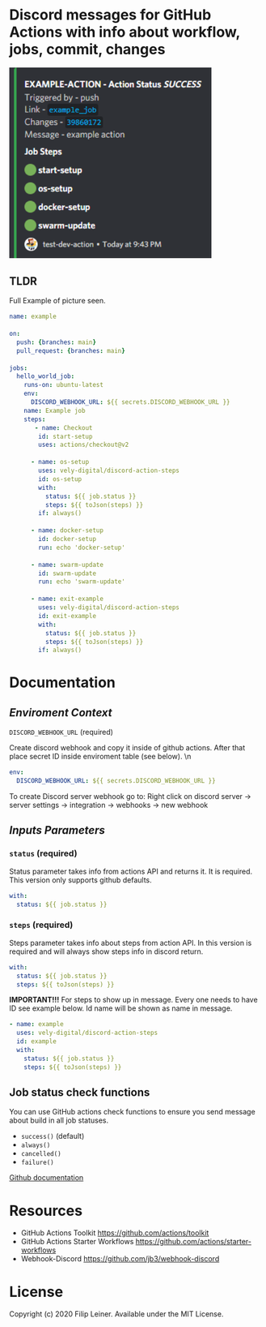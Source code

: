 # Discord messages for GitHub Actions with info about workflow, jobs,  commit, changes


<img src="./docs/images/example-success.png" width="400" title="Slack Example #1">

## TLDR
Full Example of picture seen.

```yaml
name: example

on:
  push: {branches: main}
  pull_request: {branches: main}

jobs:
  hello_world_job:
    runs-on: ubuntu-latest
    env:
      DISCORD_WEBHOOK_URL: ${{ secrets.DISCORD_WEBHOOK_URL }}
    name: Example job
    steps:
       - name: Checkout
        id: start-setup
        uses: actions/checkout@v2

      - name: os-setup
        uses: vely-digital/discord-action-steps
        id: os-setup
        with:
          status: ${{ job.status }}
          steps: ${{ toJson(steps) }}
        if: always()
      
      - name: docker-setup
        id: docker-setup
        run: echo 'docker-setup'
        
      - name: swarm-update
        id: swarm-update
        run: echo 'swarm-update'

      - name: exit-example
        uses: vely-digital/discord-action-steps 
        id: exit-example
        with:
          status: ${{ job.status }}
          steps: ${{ toJson(steps) }}
        if: always()

```

# Documentation

## *Enviroment Context*

`DISCORD_WEBHOOK_URL` (required)

Create discord webhook and copy it inside of github actions. After that place secret ID inside enviroment table (see below). \n


```yaml
env:
  DISCORD_WEBHOOK_URL: ${{ secrets.DISCORD_WEBHOOK_URL }}
```

To create Discord server webhook go to: Right click on discord server -> server settings -> integration -> webhooks -> new webhook

## *Inputs Parameters*

### `status` (required)

Status parameter takes info from actions API and returns it. It is required. This version only supports github defaults. 

```yaml
with:
  status: ${{ job.status }}
```

### `steps` (required)

Steps parameter takes info about steps from action API. In this version is required and will always show steps info in discord return.

```yaml
with:
  status: ${{ job.status }}
  steps: ${{ toJson(steps) }}
```

**IMPORTANT!!!** For steps to show up in message. Every one needs to have ID see example below. Id name will be shown as name in message.

```yaml
- name: example
  uses: vely-digital/discord-action-steps
  id: example
  with:
    status: ${{ job.status }}
    steps: ${{ toJson(steps) }}
```

## Job status check functions

You can use GitHub actions check functions to ensure you send message about build in all job statuses.

* `success()` (default)
* `always()`
* `cancelled()`
* `failure()`

[Github documentation](https://docs.github.com/en/free-pro-team@latest/actions/reference/context-and-expression-syntax-for-github-actions#job-status-check-functions)

# Resources

* GitHub Actions Toolkit https://github.com/actions/toolkit
* GitHub Actions Starter Workflows https://github.com/actions/starter-workflows
* Webhook-Discord https://github.com/jb3/webhook-discord

# License
Copyright (c) 2020 Filip Leiner. Available under the MIT License.
